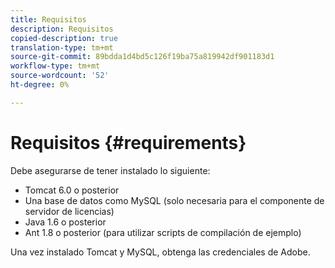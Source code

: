 ```yaml
---
title: Requisitos
description: Requisitos
copied-description: true
translation-type: tm+mt
source-git-commit: 89bdda1d4bd5c126f19ba75a819942df901183d1
workflow-type: tm+mt
source-wordcount: '52'
ht-degree: 0%

---
```



# Requisitos {#requirements}

Debe asegurarse de tener instalado lo siguiente:

* Tomcat 6.0 o posterior
* Una base de datos como MySQL (solo necesaria para el componente de servidor de licencias)
* Java 1.6 o posterior
* Ant 1.8 o posterior (para utilizar scripts de compilación de ejemplo)

Una vez instalado Tomcat y MySQL, obtenga las credenciales de Adobe.
